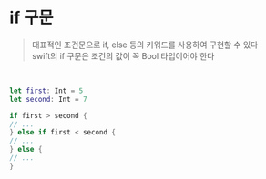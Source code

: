 # if 구문
> 대표적인 조건문으로 if, else 등의 키워드를 사용하여 구현할 수 있다  
> swift의 if 구문은 조건의 값이 꼭 Bool 타입이어야 한다  

<br>

```swift
let first: Int = 5
let second: Int = 7

if first > second {
// ...
} else if first < second {
// ...
} else {
// ...
}
```
<br>

